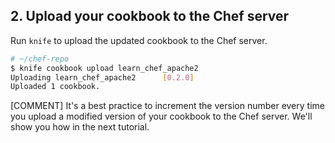 ## 2. Upload your cookbook to the Chef server

Run `knife` to upload the updated cookbook to the Chef server.

```bash
# ~/chef-repo
$ knife cookbook upload learn_chef_apache2
Uploading learn_chef_apache2      [0.2.0]
Uploaded 1 cookbook.
```

[COMMENT] It's a best practice to increment the version number every time you upload a modified version of your cookbook to the Chef server. We'll show you how in the next tutorial.
